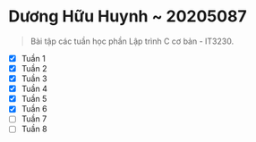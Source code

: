 # Dương Hữu Huynh ~ 20205087

> Bài tập các tuần học phần Lập trình C cơ bản - IT3230.

* [x] Tuần 1
* [x] Tuần 2
* [x] Tuần 3
* [x] Tuần 4
* [x] Tuần 5
* [x] Tuần 6
* [ ] Tuần 7
* [ ] Tuần 8
